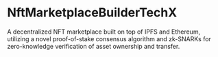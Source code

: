 # NftMarketplaceBuilderTechX
A decentralized NFT marketplace built on top of IPFS and Ethereum, utilizing a novel proof-of-stake consensus algorithm and zk-SNARKs for zero-knowledge verification of asset ownership and transfer.
